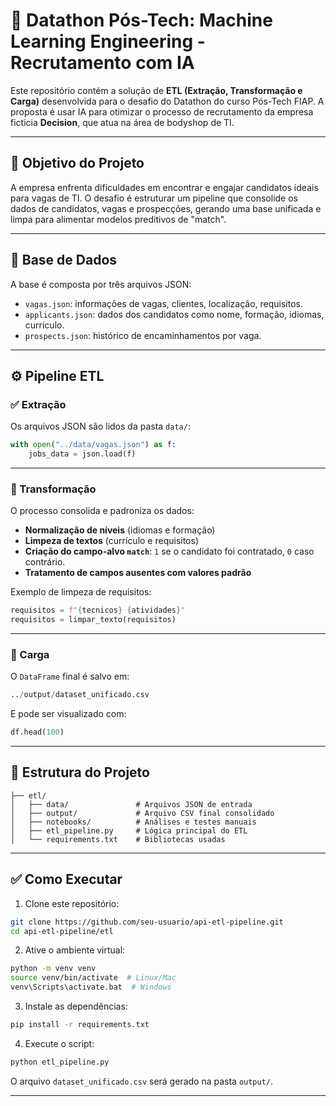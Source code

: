 
# 🚀 Datathon Pós-Tech: Machine Learning Engineering - Recrutamento com IA

Este repositório contém a solução de **ETL (Extração, Transformação e Carga)** desenvolvida para o desafio do Datathon do curso Pós-Tech FIAP. A proposta é usar IA para otimizar o processo de recrutamento da empresa fictícia **Decision**, que atua na área de bodyshop de TI.

---

## 🧠 Objetivo do Projeto

A empresa enfrenta dificuldades em encontrar e engajar candidatos ideais para vagas de TI. O desafio é estruturar um pipeline que consolide os dados de candidatos, vagas e prospecções, gerando uma base unificada e limpa para alimentar modelos preditivos de "match".

---

## 📂 Base de Dados

A base é composta por três arquivos JSON:

- `vagas.json`: informações de vagas, clientes, localização, requisitos.
- `applicants.json`: dados dos candidatos como nome, formação, idiomas, currículo.
- `prospects.json`: histórico de encaminhamentos por vaga.

---

## ⚙️ Pipeline ETL

### ✅ Extração

Os arquivos JSON são lidos da pasta `data/`:

```python
with open("../data/vagas.json") as f:
    jobs_data = json.load(f)
```

---

### 🔄 Transformação

O processo consolida e padroniza os dados:

- **Normalização de níveis** (idiomas e formação)
- **Limpeza de textos** (currículo e requisitos)
- **Criação do campo-alvo `match`**: `1` se o candidato foi contratado, `0` caso contrário.
- **Tratamento de campos ausentes com valores padrão**

Exemplo de limpeza de requisitos:

```python
requisitos = f"{tecnicos} {atividades}"
requisitos = limpar_texto(requisitos)
```

---

### 💾 Carga

O `DataFrame` final é salvo em:

```python
../output/dataset_unificado.csv
```

E pode ser visualizado com:

```python
df.head(100)
```

---

## 📁 Estrutura do Projeto

```
├── etl/
│   ├── data/               # Arquivos JSON de entrada
│   ├── output/             # Arquivo CSV final consolidado
│   ├── notebooks/          # Análises e testes manuais
│   ├── etl_pipeline.py     # Lógica principal do ETL
│   └── requirements.txt    # Bibliotecas usadas
```

---

## ✅ Como Executar

1. Clone este repositório:
```bash
git clone https://github.com/seu-usuario/api-etl-pipeline.git
cd api-etl-pipeline/etl
```

2. Ative o ambiente virtual:
```bash
python -m venv venv
source venv/bin/activate  # Linux/Mac
venv\Scripts\activate.bat  # Windows
```

3. Instale as dependências:
```bash
pip install -r requirements.txt
```

4. Execute o script:
```bash
python etl_pipeline.py
```

O arquivo `dataset_unificado.csv` será gerado na pasta `output/`.

---
